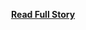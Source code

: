 <p></p>
<center><p><a href="http://quickblox.com/blog/2013/03/ios-sdk-1-5-1/" style='padding:25px; font-sze:18px; font-weight: bold;'>Read Full Story</a></p></center>
